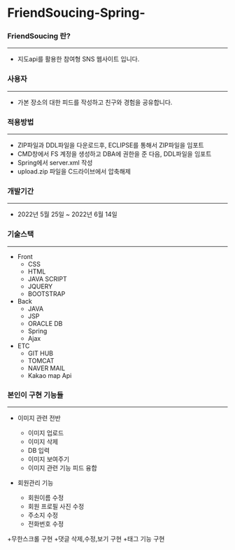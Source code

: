 # FriendSoucing-Spring-

### FriendSoucing 란? 
---
+ 지도api를 활용한 참여형 SNS 웹사이트 입니다.

### 사용자
---
+ 가본 장소의 대한 피드를 작성하고 친구와 경험을 공유합니다.

### 적용방법
---
+ ZIP파일과 DDL파일을 다운로드후, ECLIPSE를 통해서 ZIP파일을 임포트
+ CMD창에서 FS 계정을 생성하고 DBA에 권한을 준 다음, DDL파일을 임포트
+ Spring에서 server.xml 작성
+ upload.zip 파일을 C드라이브에서 압축해제

### 개발기간
---
+ 2022년 5월 25일 ~ 2022년 6월 14일

### 기술스택
---
+ Front
  + CSS
  + HTML
  + JAVA SCRIPT
  + JQUERY
  + BOOTSTRAP
+ Back
  + JAVA
  + JSP
  + ORACLE DB
  + Spring
  + Ajax
+ ETC
  + GIT HUB
  + TOMCAT
  + NAVER MAIL
  + Kakao map Api
    
### 본인이 구현 기능들
---

+ 이미지 관련 전반
  + 이미지 업로드
  + 이미지 삭제
  + DB 입력
  + 이미지 보여주기
  + 이미지 관련 기능 피드 융합
  
+ 회원관리 기능
  + 회원이름 수정
  + 회원 프로필 사진 수정
  + 주소지 수정
  + 전화번호 수정

+무한스크롤 구현
+댓글 삭제,수정,보기 구현
+태그 기능 구현
  
